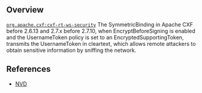 ## Overview
[`org.apache.cxf:cxf-rt-ws-security`](http://search.maven.org/#search%7Cga%7C1%7Ca%3A%22cxf-rt-ws-security%22)
The SymmetricBinding in Apache CXF before 2.6.13 and 2.7.x before 2.7.10, when EncryptBeforeSigning is enabled and the UsernameToken policy is set to an EncryptedSupportingToken, transmits the UsernameToken in cleartext, which allows remote attackers to obtain sensitive information by sniffing the network.

## References
- [NVD](https://web.nvd.nist.gov/view/vuln/detail?vulnId=CVE-2014-0035)